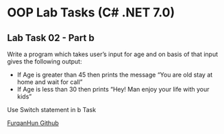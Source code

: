# OOP Lab Tasks (C# .NET 7.0)

## Lab Task 02 - Part b

Write a program which takes user’s input for age and on basis of that input gives the following output:

- If Age is greater than 45 then prints the message “You are old stay at home and wait for call”
- If Age is less than 30 then prints “Hey! Man enjoy your life with your kids”

Use Switch statement in b Task

[FurqanHun Github](https://github.com/FurqanHun)